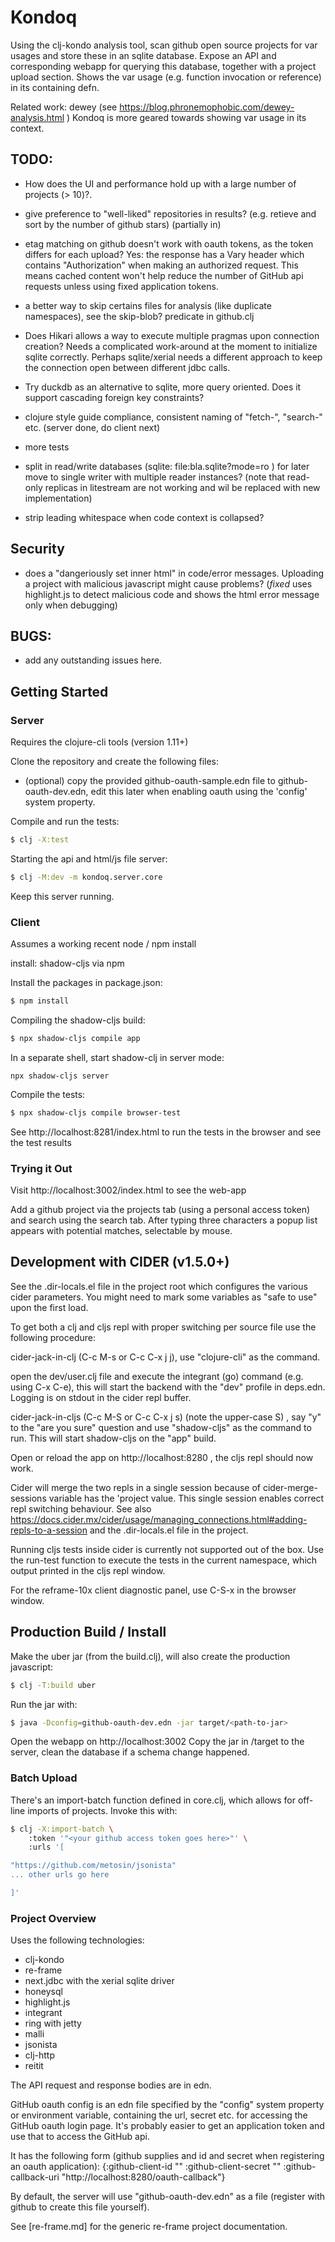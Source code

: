 # Kondoq

Using the clj-kondo analysis tool, scan github open source projects for var usages and store these in an sqlite
 database.
Expose an API and corresponding webapp for querying this database, together with a project upload section. 
Shows the var usage (e.g. function invocation or reference) in its containing defn.

Related work: dewey (see https://blog.phronemophobic.com/dewey-analysis.html )
Kondoq is more geared towards showing var usage in its context.

## TODO:
- How does the UI and performance hold up with a large number of projects (> 10)?. 
- give preference to "well-liked" repositories in results? (e.g. retieve and sort by the number of github stars)
  (partially in)
- etag matching on github doesn't work with oauth tokens, as the token differs for each upload?
  Yes: the response has a Vary header which contains "Authorization" when making an authorized request. This means
  cached content won't help reduce the number of GitHub api requests unless using fixed application tokens.

- a better way to skip certains files for analysis (like duplicate namespaces), see the skip-blob? predicate in
  github.clj

- Does Hikari allows a way to execute multiple pragmas upon connection creation? Needs a complicated work-around at
  the moment to initialize sqlite correctly. Perhaps sqlite/xerial needs a different approach to keep the
  connection open between different jdbc calls.

- Try duckdb as an alternative to sqlite, more query oriented. Does it support cascading foreign key constraints?

- clojure style guide compliance, consistent naming of "fetch-", "search-" etc. (server done, do client next)
- more tests
- split in read/write databases (sqlite: file:bla.sqlite?mode=ro ) for later move to single writer with multiple
  reader instances?
  (note that read-only replicas in litestream are not working and wil be replaced with new implementation)
- strip leading whitespace when code context is collapsed?

## Security
- does a "dangeriously set inner html" in code/error messages. Uploading a project with malicious
  javascript might cause problems? (*fixed* uses highlight.js to detect malicious code and shows the html error
  message only when debugging)

## BUGS:
- add any outstanding issues here.

## Getting Started

### Server

Requires the  clojure-cli tools (version 1.11+)

Clone the repository and create the following files:
- (optional) copy the provided github-oauth-sample.edn file to github-oauth-dev.edn, edit this later when enabling
  oauth using the 'config' system property.

Compile and run the tests:

```sh
$ clj -X:test
```

Starting the api and html/js file server:

```sh
$ clj -M:dev -m kondoq.server.core
```

Keep this server running.

### Client
Assumes a working recent node / npm install

install: shadow-cljs via npm

Install the packages in package.json:

```sh
$ npm install
```

Compiling the shadow-cljs build:

```sh
$ npx shadow-cljs compile app
```

In a separate shell, start shadow-clj in server mode:
```
npx shadow-cljs server
```

Compile the tests:

```sh
$ npx shadow-cljs compile browser-test
```

See http://localhost:8281/index.html to run the tests in the browser and see the test results

### Trying it Out

Visit http://localhost:3002/index.html to see the web-app

Add a github project via the projects tab (using a personal access token) and search using the search tab. After
typing three characters a popup list appears with potential matches, selectable by mouse.

## Development with CIDER (v1.5.0+)

See the .dir-locals.el file in the project root which configures the various cider parameters. You might need to
mark some variables as "safe to use" upon the first load.

To get both a clj and cljs repl with proper switching per source file use the following procedure:

cider-jack-in-clj  (C-c M-s or C-c C-x j j), use "clojure-cli" as the command.

open the dev/user.clj file and execute the integrant (go) command (e.g. using C-x C-e), this will start the backend
with the "dev" profile in deps.edn. Logging is on stdout in the cider repl buffer.

cider-jack-in-cljs (C-c M-S or C-c C-x j s) (note the upper-case S) , say "y" to the "are you sure" question and use
"shadow-cljs" as the command to run. This will start shadow-cljs on the "app" build.

Open or reload the app on http://localhost:8280 , the cljs repl should now work.

Cider will merge the two repls in a single session because of cider-merge-sessions variable has the 'project
value. This single session enables correct repl switching behaviour.
See also https://docs.cider.mx/cider/usage/managing_connections.html#adding-repls-to-a-session and the
.dir-locals.el file in the project.

Running cljs tests inside cider is currently not supported out of the box. Use the run-test function to execute the
tests in the current namespace, which output printed in the cljs repl window.

For the reframe-10x client diagnostic panel, use C-S-x in the browser window.

## Production Build / Install

Make the uber jar (from the build.clj), will also create the production javascript:

```sh
$ clj -T:build uber
```

Run the jar with:

```sh
$ java -Dconfig=github-oauth-dev.edn -jar target/<path-to-jar>
```

Open the webapp on http://localhost:3002
Copy the jar in /target to the server, clean the database if a schema change happened.

### Batch Upload
There's an import-batch function defined in core.clj, which allows for off-line imports of projects. Invoke this
with:

```sh
$ clj -X:import-batch \
    :token '"<your github access token goes here>"' \
    :urls '[

"https://github.com/metosin/jsonista"
... other urls go here

]'
```

### Project Overview

Uses the following technologies:

- clj-kondo
- re-frame
- next.jdbc with the xerial sqlite driver
- honeysql
- highlight.js
- integrant
- ring with jetty
- malli
- jsonista
- clj-http
- reitit

The API request and response bodies are in edn.

GitHub oauth config is an edn file specified by the "config" system property or environment variable, containing
the url, secret etc. for accessing the GitHub oauth login page.
It's probably easier to get an application token and use that to access the GitHub api.

It has the following form (github supplies and id and secret when registering an oauth application):
{:github-client-id "<client-id>"
 :github-client-secret "<client-secret>"
 :github-callback-uri "http://localhost:8280/oauth-callback"}

By default, the server will use  "github-oauth-dev.edn" as a file (register with github to create this file yourself).

See [re-frame.md] for the generic re-frame project documentation.
